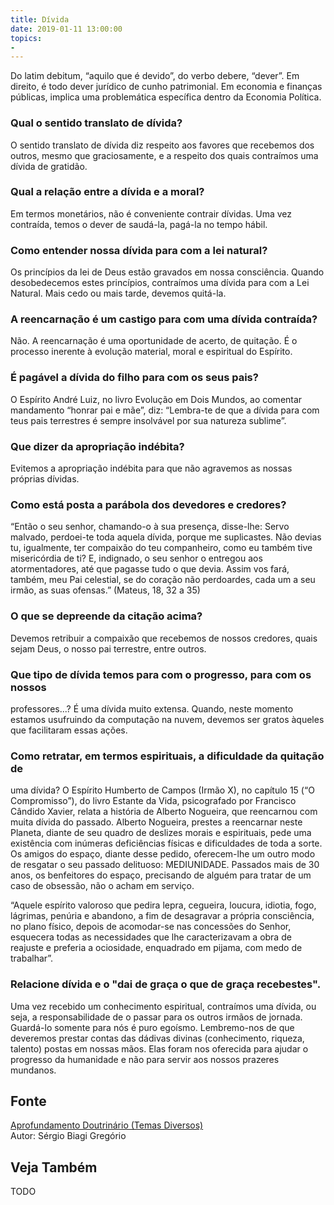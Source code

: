 ```yaml
---
title: Dívida
date: 2019-01-11 13:00:00
topics: 
- 
---
```


Do latim debitum, “aquilo que é devido”, do verbo debere, “dever”.
Em direito, é todo dever jurídico de cunho patrimonial. Em economia e
finanças públicas, implica uma problemática específica dentro da
Economia Política.

### Qual o sentido translato de dívida?
O sentido translato de dívida diz respeito aos favores que recebemos dos
outros, mesmo que graciosamente, e a respeito dos quais contraímos uma
dívida de gratidão.

### Qual a relação entre a dívida e a moral?
Em termos monetários, não é conveniente contrair dívidas. Uma vez
contraída, temos o dever de saudá-la, pagá-la no tempo hábil.

### Como entender nossa dívida para com a lei natural?
Os princípios da lei de Deus estão gravados em nossa consciência. Quando
desobedecemos estes princípios, contraímos uma dívida para com a Lei
Natural. Mais cedo ou mais tarde, devemos quitá-la.

### A reencarnação é um castigo para com uma dívida contraída?
Não. A reencarnação é uma oportunidade de acerto, de quitação. É o
processo inerente à evolução material, moral e espiritual do Espírito.

### É pagável a dívida do filho para com os seus pais?
O Espírito André Luiz, no livro Evolução em Dois Mundos, ao comentar
mandamento “honrar pai e mãe”, diz: “Lembra-te de que a dívida para com
teus pais terrestres é sempre insolvável por sua natureza sublime”.

### Que dizer da apropriação indébita?
Evitemos a apropriação indébita para que não agravemos as nossas
próprias dívidas.

### Como está posta a parábola dos devedores e credores?
“Então o seu senhor, chamando-o à sua presença, disse-lhe: Servo
malvado, perdoei-te toda aquela dívida, porque me suplicastes. Não
devias tu, igualmente, ter compaixão do teu companheiro, como eu também
tive misericórdia de ti? E, indignado, o seu senhor o entregou aos
atormentadores, até que pagasse tudo o que devia. Assim vos fará,
também, meu Pai celestial, se do coração não perdoardes, cada um a seu
irmão, as suas ofensas.” (Mateus, 18, 32 a 35)

### O que se depreende da citação acima?
Devemos retribuir a compaixão que recebemos de nossos credores, quais
sejam Deus, o nosso pai terrestre, entre outros.

### Que tipo de dívida temos para com o progresso, para com os nossos
professores...?
É uma dívida muito extensa. Quando, neste momento estamos usufruindo da
computação na nuvem, devemos ser gratos àqueles que facilitaram essas
ações.

### Como retratar, em termos espirituais, a dificuldade da quitação de
uma dívida?
O Espírito Humberto de Campos (Irmão X), no capítulo 15 (“O
Compromisso”), do livro Estante da Vida, psicografado por Francisco
Cândido Xavier, relata a história de Alberto Nogueira, que reencarnou
com muita dívida do passado. Alberto Nogueira, prestes a reencarnar
neste Planeta, diante de seu quadro de deslizes morais e espirituais,
pede uma existência com inúmeras deficiências físicas e dificuldades de
toda a sorte. Os amigos do espaço, diante desse pedido, oferecem-lhe um
outro modo de resgatar o seu passado delituoso: MEDIUNIDADE. Passados
mais de 30 anos, os benfeitores do espaço, precisando de alguém para
tratar de um caso de obsessão, não o acham em serviço.

“Aquele espírito valoroso que pedira lepra, cegueira, loucura, idiotia,
fogo, lágrimas, penúria e abandono, a fim de desagravar a própria
consciência, no plano físico, depois de acomodar-se nas concessões do
Senhor, esquecera todas as necessidades que lhe caracterizavam a obra de
reajuste e preferia a ociosidade, enquadrado em pijama, com medo de
trabalhar”.

### Relacione dívida e o "dai de graça o que de graça recebestes".

Uma vez recebido um conhecimento espiritual, contraímos uma dívida, ou
seja, a responsabilidade de o passar para os outros irmãos de jornada.
Guardá-lo somente para nós é puro egoísmo. Lembremo-nos de que deveremos
prestar contas das dádivas divinas (conhecimento, riqueza, talento)
postas em nossas mãos. Elas foram nos oferecida para ajudar o progresso
da humanidade e não para servir aos nossos prazeres mundanos.

## Fonte
[Aprofundamento Doutrinário (Temas Diversos)](https://sites.google.com/view/aprofundamentodoutrinario/dívida)  
Autor: Sérgio Biagi Gregório



## Veja Também
TODO


